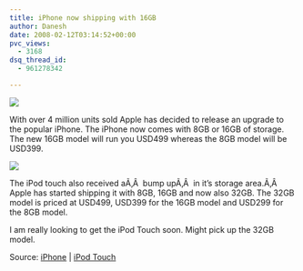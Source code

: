 ```yaml
---
title: iPhone now shipping with 16GB
author: Danesh
date: 2008-02-12T03:14:52+00:00
pvc_views:
  - 3168
dsq_thread_id:
  - 961278342

---
```

![][1]

With over 4 million units sold Apple has decided to release an upgrade to the popular iPhone. The iPhone now comes with 8GB or 16GB of storage. The new 16GB model will run you USD499 whereas the 8GB model will be USD399.

![][2] 

The iPod touch also received aÃ‚Â  bump upÃ‚Â  in it&#8217;s storage area.Ã‚Â  Apple has started shipping it with 8GB, 16GB and now also 32GB. The 32GB model is priced at USD499, USD399 for the 16GB model and USD299 for the 8GB model.

I am really looking to get the iPod Touch soon. Might pick up the 32GB model.

Source: [iPhone][3] | [iPod Touch][4]

 [1]: http://img134.imageshack.us/img134/3140/indexiphonehero20080205bv1.jpg
 [2]: http://img134.imageshack.us/img134/1575/ipodtouchna6.png
 [3]: http://www.apple.com/iphone/
 [4]: http://www.apple.com/ipodtouch/